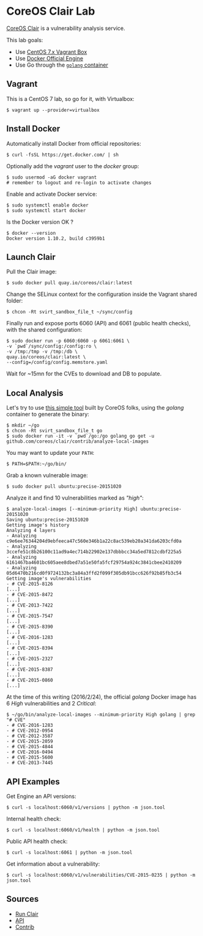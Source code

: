 # CoreOS Clair Lab

[CoreOS Clair](https://github.com/coreos/clair/) is a vulnerability analysis service.

This lab goals:

- Use [CentOS 7.x Vagrant Box](https://atlas.hashicorp.com/centos/boxes/7)
- Use [Docker Official Engine](https://docs.docker.com/engine/installation/linux/centos/)
- Use Go through the [`golang` container](https://hub.docker.com/_/golang/)

## Vagrant

This is a CentOS 7 lab, so go for it, with Virtualbox:

    $ vagrant up --provider=virtualbox

## Install Docker

Automatically install Docker from official repositories:

    $ curl -fsSL https://get.docker.com/ | sh

Optionally add the _vagrant_ user to the _docker_ group:

    $ sudo usermod -aG docker vagrant
    # remember to logout and re-login to activate changes

Enable and activate Docker service:

    $ sudo systemctl enable docker
    $ sudo systemctl start docker

Is the Docker version OK ?

    $ docker --version
    Docker version 1.10.2, build c3959b1

## Launch Clair

Pull the Clair image:

    $ sudo docker pull quay.io/coreos/clair:latest

Change the SELinux context for the configuration inside the Vagrant shared folder:

    $ chcon -Rt svirt_sandbox_file_t ~/sync/config

Finally run and expose ports 6060 (API) and 6061 (public health checks), with the shared configuration:

    $ sudo docker run -p 6060:6060 -p 6061:6061 \
    -v `pwd`/sync/config:/config:ro \
    -v /tmp:/tmp -v /tmp:/db \
    quay.io/coreos/clair:latest \
    --config=/config/config.memstore.yaml

Wait for ~15mn for the CVEs to download and DB to populate.

## Local Analysis

Let's try to use [this simple tool](https://github.com/coreos/clair/contrib/analyze-local-images) built by CoreOS folks, using the _golang_ container to generate the binary:

    $ mkdir ~/go
    $ chcon -Rt svirt_sandbox_file_t go
    $ sudo docker run -it -v `pwd`/go:/go golang go get -u github.com/coreos/clair/contrib/analyze-local-images

You may want to update your `PATH`:

    $ PATH=$PATH:~/go/bin/

Grab a known vulnerable image:

    $ sudo docker pull ubuntu:precise-20151020

Analyze it and find 10 vulnerabilities marked as _"high"_:

```
$ analyze-local-images [--minimum-priority High] ubuntu:precise-20151020
Saving ubuntu:precise-20151020
Getting image's history
Analyzing 4 layers
- Analyzing c9e6ee76344204d9ebfeeca47c560e346b1a22c8ac539eb20a341da6203cfd0a
- Analyzing 3ccefe51c8b26100c11ad9a4ec714b22902e137dbbbcc34a5ed7812cdbf225a5
- Analyzing 6161467ba4601bc605aee8dbed7a51e50fa5fcf29754a924c3841cbee2410209
- Analyzing 05d6470b216cd0f9724132bc3a84a3ffd2f099f305db91bcc626f92b85fb3c54
Getting image's vulnerabilities
- # CVE-2015-8126
[...]
- # CVE-2015-8472
[...]
- # CVE-2013-7422
[...]
- # CVE-2015-7547
[...]
- # CVE-2015-8390
[...]
- # CVE-2016-1283
[...]
- # CVE-2015-8394
[...]
- # CVE-2015-2327
[...]
- # CVE-2015-8387
[...]
- # CVE-2015-0860
[...]
```

At the time of this writing (2016/2/24), the official _golang_ Docker image has 6 _High_ vulnerabilities and 2 _Critical_:

    $ ~/go/bin/analyze-local-images --minimum-priority High golang | grep "# CVE"
    - # CVE-2016-1283
    - # CVE-2012-0954
    - # CVE-2012-3587
    - # CVE-2015-2059
    - # CVE-2015-4844
    - # CVE-2016-0494
    - # CVE-2015-5600
    - # CVE-2013-7445

## API Examples

Get Engine an API versions:

    $ curl -s localhost:6060/v1/versions | python -m json.tool

Internal health check:

    $ curl -s localhost:6060/v1/health | python -m json.tool

Public API health check:

    $ curl -s localhost:6061 | python -m json.tool

Get information about a vulnerability:

    $ curl -s localhost:6060/v1/vulnerabilities/CVE-2015-0235 | python -m json.tool

## Sources

- [Run Clair](https://github.com/coreos/clair/blob/master/docs/Run.md)
- [API](https://github.com/coreos/clair/blob/master/docs/API.md)
- [Contrib](https://github.com/coreos/clair/tree/master/contrib)
